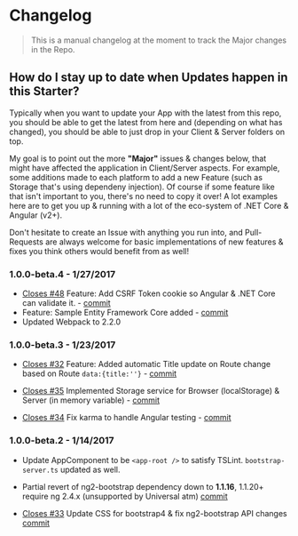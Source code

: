 # Changelog

> This is a manual changelog at the moment to track the Major changes in the Repo.

## How do I stay up to date when Updates happen in this Starter?

Typically when you want to update your App with the latest from this repo, you should be able to get the latest from here
 and (depending on what has changed), you should be able to just drop in your Client & Server folders on top.

My goal is to point out the more **"Major"** issues & changes below, that might have affected the application in Client/Server aspects. 
For example, some additions made to each platform to add a new Feature (such as Storage that's using dependeny injection). 
Of course if some feature like that isn't important to you, there's no need to copy it over! A lot examples here are to get you up & 
running with a lot of the eco-system of .NET Core & Angular (v2+).

Don't hesitate to create an Issue with anything you run into, and Pull-Requests are always welcome for basic implementations of new features & fixes 
you think others would benefit from as well!

### 1.0.0-beta.4 - 1/27/2017
- [Closes #48](https://github.com/MarkPieszak/aspnetcore-angular2-universal/issues/48) Feature: Add CSRF Token cookie so Angular & .NET Core can validate it. - [commit](https://github.com/MarkPieszak/aspnetcore-angular2-universal/commit/5d0cbe48245889a2b6f1cdfb67bad492d80c85c5)
- Feature: Sample Entity Framework Core added - [commit](https://github.com/MarkPieszak/aspnetcore-angular2-universal/commit/b132d6a5707ccdb826b2cfbc2d8610343901b452)
- Updated Webpack to 2.2.0 

### 1.0.0-beta.3 - 1/23/2017

- [Closes #32](https://github.com/MarkPieszak/aspnetcore-angular2-universal/issues/32) Feature: Added automatic Title update on Route change based on Route `data:{title:''}` - 
[commit](https://github.com/MarkPieszak/aspnetcore-angular2-universal/commit/b2f15cd16d2dcc43df30b9549d1cf2ced90f66e2)

- [Closes #35](https://github.com/MarkPieszak/aspnetcore-angular2-universal/issues/35) Implemented Storage service for 
Browser (localStorage) & Server (in memory variable) - [commit](https://github.com/MarkPieszak/aspnetcore-angular2-universal/commit/a5b3be3cf35c9da4c2bd7b3ede98b07f243cfeac)

- [Closes #34](https://github.com/MarkPieszak/aspnetcore-angular2-universal/issues/45) Fix karma to handle Angular 
testing - [commit](https://github.com/MarkPieszak/aspnetcore-angular2-universal/commit/1777f43ca23ede6c46d3cd37c1a2d35605a1355d)


### 1.0.0-beta.2 - 1/14/2017

- Update AppComponent to be `<app-root />` to satisfy TSLint. `bootstrap-server.ts` updated as well.

- Partial revert of ng2-bootstrap dependency down to **1.1.16**, 1.1.20+ require ng 2.4.x (unsupported by Universal atm) [commit](https://github.com/MarkPieszak/aspnetcore-angular2-universal/commit/524df2df00113d0ee2953b44ae40167112192f89)

- [Closes #33](https://github.com/MarkPieszak/aspnetcore-angular2-universal/issues/33) Update CSS for bootstrap4 & fix ng2-bootstrap API changes  [commit](https://github.com/MarkPieszak/aspnetcore-angular2-universal/commit/d0c0e7d98b9ac043be9880ba2656ddf0f0f2222d)
